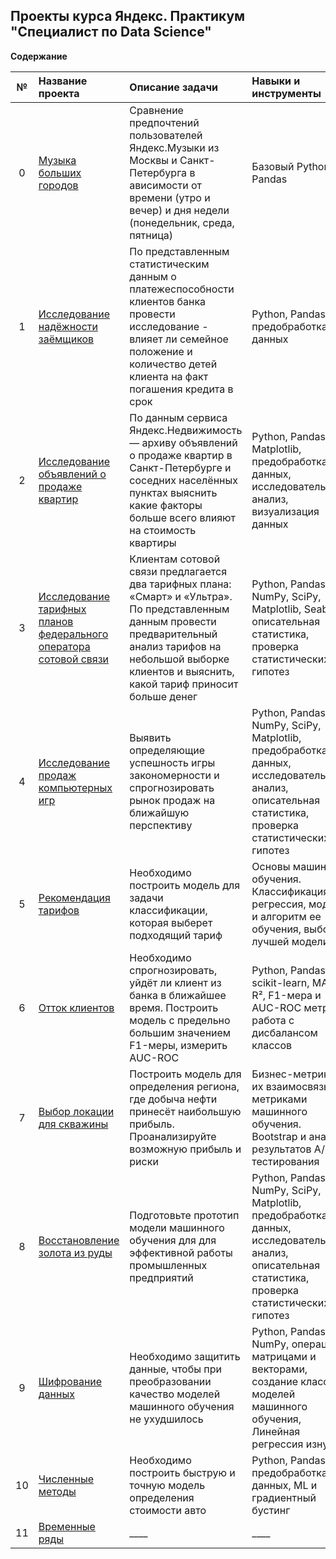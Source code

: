 ## Проекты курса Яндекс. Практикум "Специалист по Data Science"

**Содержание**

|№| Название проекта              | Описание задачи           | Навыки и инструменты                   |
|:--:| :--------------------------------- | :----------------------------------- |:---------------------------|
| 0  | [Музыка больших городов](https://github.com/step8rother/Yandex_Practicum_Data_Scientist/tree/main/0%20Базовый%20Python) | Сравнение предпочтений пользователей Яндекс.Музыки из Москвы и Санкт-Петербурга в  ависимости от времени (утро и вечер) и дня недели (понедельник, среда, пятница) | Базовый Python, Pandas |
| 1  | [Исследование надёжности заёмщиков](https://github.com/step8rother/Yandex_Practicum_Data_Scientist/tree/main/01%20Предобработка%20данных) |По представленным статистическим данным о платежеспособности клиентов банка провести исследование - влияет ли семейное положение и количество детей клиента на факт погашения кредита в срок | Python, Pandas, предобработка данных |
| 2  | [Исследование объявлений о продаже квартир](https://github.com/step8rother/Yandex_Practicum_Data_Scientist/tree/main/02%20Исследовательский%20анализ%20данных) | По данным сервиса Яндекс.Недвижимость — архиву объявлений о продаже квартир в Санкт-Петербурге и соседних населённых пунктах выяснить какие факторы больше всего влияют на стоимость квартиры | Python, Pandas, Matplotlib, предобработка данных, исследовательский анализ, визуализация данных |
| 3  | [Исследование тарифных планов федерального оператора сотовой связи](https://github.com/step8rother/Yandex_Practicum_Data_Scientist/tree/main/03%20Статистический%20анализ%20данных) | Клиентам сотовой связи предлагается два тарифных плана: «Смарт» и «Ультра». По представленным данным провести предварительный анализ тарифов на небольшой выборке клиентов и выяснить, какой тариф приносит больше денег | Python, Pandas, NumPy, SciPy, Matplotlib, Seaborn, описательная статистика, проверка статистических гипотез |
| 4  | [Исследование продаж компьютерных игр](https://github.com/step8rother/Yandex_Practicum_Data_Scientist/tree/main/04%20Сборный%20проект%201) | Выявить определяющие успешность игры закономерности и спрогнозировать рынок продаж на ближайшую перспективу | Python, Pandas, NumPy, SciPy, Matplotlib, предобработка данных, исследовательский анализ, описательная статистика, проверка статистических гипотез |
| 5  | [Рекомендация тарифов](https://github.com/step8rother/Yandex_Practicum_Data_Scientist/tree/main/05%20Введение%20в%20машинное%20обучение) | Необходимо построить модель для задачи классификации, которая выберет подходящий тариф | Основы машинного обучения. Классификация и регрессия, модель и алгоритм ее обучения, выбор лучшей модели |
| 6  | [Отток клиентов](https://github.com/step8rother/Yandex_Practicum_Data_Scientist/tree/main/06%20Обучение%20с%20учителем) | Необходимо спрогнозировать, уйдёт ли клиент из банка в ближайшее время. Построить модель с предельно большим значением F1-меры, измерить AUC-ROC |  Python, Pandas, scikit-learn, MAE, R², F1-мера и AUC-ROC метрики, работа с дисбалансом классов |
| 7  | [Выбор локации для скважины](https://github.com/step8rother/Yandex_Practicum_Data_Scientist/tree/main/07%20Машинное%20обучение%20в%20бизнесе) | Построить модель для определения региона, где добыча нефти принесёт наибольшую прибыль. Проанализируйте возможную прибыль и риски | Бизнес-метрики и их взаимосвязь с метриками машинного обучения. Bootstrap и анализ результатов A/B-тестирования |
| 8  | [Восстановление золота из руды](https://github.com/step8rother/Yandex_Practicum_Data_Scientist/tree/main/08%20Сборный%20проект%202) | Подготовьте прототип модели машинного обучения для для эффективной работы промышленных предприятий | Python, Pandas, NumPy, SciPy, Matplotlib, предобработка данных, исследовательский анализ, описательная статистика, проверка статистических гипотез |
| 9  | [Шифрование данных](https://github.com/step8rother/Yandex_Practicum_Data_Scientist/tree/main/09%20Линейная%20алгебра) | Необходимо защитить данные, чтобы при преобразовании качество моделей машинного обучения не ухудшилось | Python, Pandas, NumPy, операции с матрицами и векторами, создание классов моделей машинного обучения, Линейная регрессия изнутри |
| 10  | [Численные методы](https://github.com/step8rother/Yandex_Practicum_Data_Scientist/tree/main/10%20Численные%20методы) | Необходимо построить быструю и точную модель определения стоимости авто | Python, Pandas, предобработка данных, ML и градиентный бустинг |
| 11  | [Временные ряды](https://github.com/step8rother/Yandex_Practicum_Data_Scientist/tree/main/11%Временные%ряды) | ____ | ____ |
